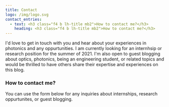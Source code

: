 ```yaml
---
title: Contact
logo: /img/logo.svg
contact_entries:
  - text: <h3 class="f4 b lh-title mb2">How to contact me?</h3>
    heading: <h3 class="f4 b lh-title mb2">How to contact me?</h3>
---
```

I'd love to get in touch with you and hear about your experiences in photonics and any oppurtunities. I am currently looking for an internhsip or research position for the summer of 2021. I'm also open to guest blogging about optics, photonics, being an engineering student, or related topics and would be thrilled to have others share their expertise and experiences on this blog.

<h3 class="f4 b lh-title mb2">How to contact me?</h3>

You can use the form below for any inquiries about internships, research oppurtunites, or guest blogging.